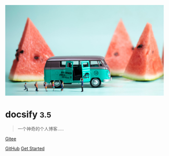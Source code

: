 <!-- _coverpage.md -->

![222](\images\222.png)

# docsify <small>3.5</small>

> 一个神奇的个人博客.....

[Gitee](https://gitee.com/chali-com/task/tree/master/test/src/main/java)

[GitHub](https://github.com/liqinliq/chali) 
[Get Started](/README.md)

